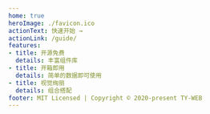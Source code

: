```yaml
---
home: true
heroImage: ./favicon.ico
actionText: 快速开始 →
actionLink: /guide/
features:
- title: 开源免费
  details: 丰富组件库
- title: 开箱即用
  details: 简单的数据即可使用
- title: 视觉绚丽
  details: 组合搭配
footer: MIT Licensed | Copyright © 2020-present TY-WEB
---
```

<!-- <ClientOnly>
  <ty-el-ui-home/>
</ClientOnly> -->